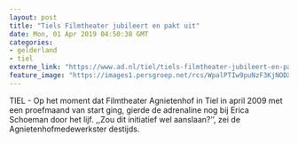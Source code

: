 ```yaml
---
layout: post
title: "Tiels Filmtheater jubileert en pakt uit"
date: Mon, 01 Apr 2019 04:50:38 GMT
categories: 
- gelderland 
- tiel 
externe_link: "https://www.ad.nl/tiel/tiels-filmtheater-jubileert-en-pakt-uit~a24c5c94/"
feature_image: "https://images1.persgroep.net/rcs/WpalPTIw9puNzF3KjNODX2J-Kus/diocontent/75960602/_fitwidth/400/?appId=21791a8992982cd8da851550a453bd7f&quality=0.7"
---
```


TIEL - Op het moment dat Filmtheater Agnietenhof in Tiel in april 2009 met een proefmaand van start ging, gierde de adrenaline nog bij Erica Schoeman door het lijf. ,,Zou dit initiatief wel aanslaan?’’, zei de Agnietenhofmedewerkster destijds.

